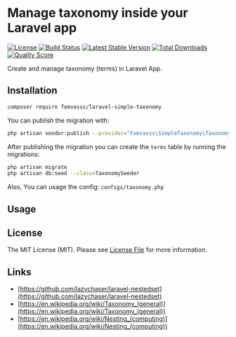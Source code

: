 # Manage taxonomy inside your Laravel app

[![License](https://img.shields.io/packagist/l/fomvasss/laravel-simple-taxonomy.svg?style=for-the-badge)](https://packagist.org/packages/fomvasss/laravel-simple-taxonomy)
[![Build Status](https://img.shields.io/github/stars/fomvasss/laravel-simple-taxonomy.svg?style=for-the-badge)](https://github.com/fomvasss/laravel-simple-taxonomy)
[![Latest Stable Version](https://img.shields.io/packagist/v/fomvasss/laravel-simple-taxonomy.svg?style=for-the-badge)](https://packagist.org/packages/fomvasss/laravel-simple-taxonomy)
[![Total Downloads](https://img.shields.io/packagist/dt/fomvasss/laravel-simple-taxonomy.svg?style=for-the-badge)](https://packagist.org/packages/fomvasss/laravel-simple-taxonomy)
[![Quality Score](https://img.shields.io/scrutinizer/g/fomvasss/laravel-simple-taxonomy.svg?style=for-the-badge)](https://scrutinizer-ci.com/g/fomvasss/laravel-simple-taxonomy)

Create and manage taxonomy (terms) in Laravel App.

## Installation

```bash
composer require fomvasss/laravel-simple-taxonomy
```

You can publish the migration with:

```bash
php artisan vendor:publish --provider="Fomvasss\SimpleTaxonomy\TaxonomyServiceProvider"
```

After publishing the migration you can create the `terms` table by running the migrations:

```bash
php artisan migrate
php artisan db:seed --class=TaxonomySeeder
```

Also, You can usage the config: `configs/taxonomy.php` 


## Usage


## License

The MIT License (MIT). Please see [License File](LICENSE.md) for more information.

## Links
* [https://github.com/lazychaser/laravel-nestedset](https://github.com/lazychaser/laravel-nestedset)
* [https://en.wikipedia.org/wiki/Taxonomy_(general)](https://en.wikipedia.org/wiki/Taxonomy_(general))
* [https://en.wikipedia.org/wiki/Nesting_(computing)](https://en.wikipedia.org/wiki/Nesting_(computing))
